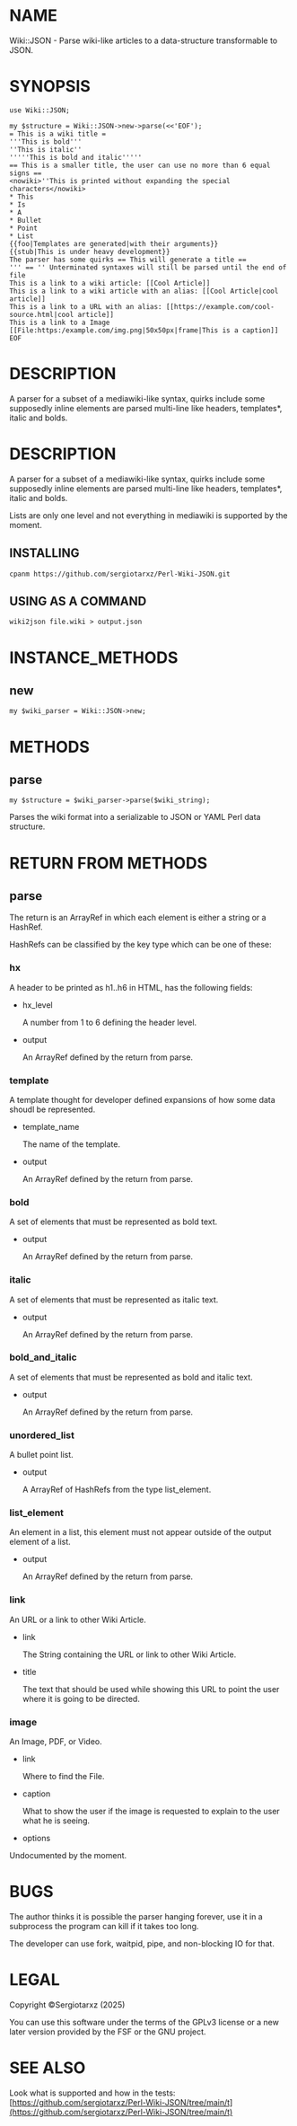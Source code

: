 # NAME

Wiki::JSON - Parse wiki-like articles to a data-structure transformable to JSON.

# SYNOPSIS

    use Wiki::JSON;

    my $structure = Wiki::JSON->new->parse(<<'EOF');
    = This is a wiki title =
    '''This is bold'''
    ''This is italic''
    '''''This is bold and italic'''''
    == This is a smaller title, the user can use no more than 6 equal signs ==
    <nowiki>''This is printed without expanding the special characters</nowiki>
    * This
    * Is
    * A
    * Bullet
    * Point
    * List
    {{foo|Templates are generated|with their arguments}}
    {{stub|This is under heavy development}}
    The parser has some quirks == This will generate a title ==
    ''' == '' Unterminated syntaxes will still be parsed until the end of file
    This is a link to a wiki article: [[Cool Article]]
    This is a link to a wiki article with an alias: [[Cool Article|cool article]]
    This is a link to a URL with an alias: [[https://example.com/cool-source.html|cool article]]
    This is a link to a Image [[File:https:/example.com/img.png|50x50px|frame|This is a caption]]
    EOF

# DESCRIPTION

A parser for a subset of a mediawiki-like syntax, quirks include some
supposedly inline elements are parsed multi-line like headers, templates\*,
italic and bolds.

# DESCRIPTION

A parser for a subset of a mediawiki-like syntax, quirks include some
supposedly inline elements are parsed multi-line like headers, templates\*,
italic and bolds.

Lists are only one level and not everything in mediawiki is supported by the
moment.

## INSTALLING

    cpanm https://github.com/sergiotarxz/Perl-Wiki-JSON.git

## USING AS A COMMAND

    wiki2json file.wiki > output.json

# INSTANCE\_METHODS

## new

    my $wiki_parser = Wiki::JSON->new;

# METHODS

## parse

    my $structure = $wiki_parser->parse($wiki_string);

Parses the wiki format into a serializable to JSON or YAML Perl data structure.

# RETURN FROM METHODS

## parse

The return is an ArrayRef in which each element is either a string or a HashRef.

HashRefs can be classified by the key type which can be one of these:

### hx

A header to be printed as h1..h6 in HTML, has the following fields:

- hx\_level

    A number from 1 to 6 defining the header level.

- output

    An ArrayRef defined by the return from parse.

### template

A template thought for developer defined expansions of how some data shoudl be represented.

- template\_name

    The name of the template.

- output

    An ArrayRef defined by the return from parse.

### bold

A set of elements that must be represented as bold text.

- output

    An ArrayRef defined by the return from parse.

### italic

A set of elements that must be represented as italic text.

- output

    An ArrayRef defined by the return from parse.

### bold\_and\_italic

A set of elements that must be represented as bold and italic text.

- output

    An ArrayRef defined by the return from parse.

### unordered\_list

A bullet point list.

- output

    A ArrayRef of HashRefs from the type list\_element.

### list\_element

An element in a list, this element must not appear outside of the output element of a list.

- output

    An ArrayRef defined by the return from parse.

### link

An URL or a link to other Wiki Article.

- link

    The String containing the URL or link to other Wiki Article.

- title

    The text that should be used while showing this URL to point the user where it is going to be directed.

### image

An Image, PDF, or Video.

- link

    Where to find the File.

- caption

    What to show the user if the image is requested to explain to the user what he is seeing.

- options

Undocumented by the moment.

# BUGS

The author thinks it is possible the parser hanging forever, use it in
a subprocess the program can kill if it takes too long.

The developer can use fork, waitpid, pipe, and non-blocking IO for that.

# LEGAL

Copyright ©Sergiotarxz (2025)

You can use this software under the terms of the GPLv3 license or a new later
version provided by the FSF or the GNU project.

# SEE ALSO

Look what is supported and how in the tests: [https://github.com/sergiotarxz/Perl-Wiki-JSON/tree/main/t](https://github.com/sergiotarxz/Perl-Wiki-JSON/tree/main/t)
